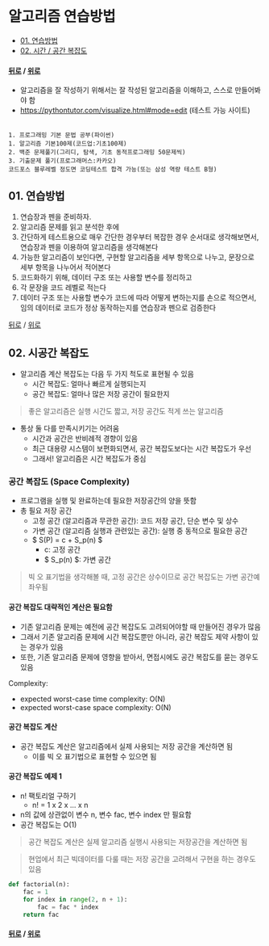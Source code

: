 # 알고리즘 연습방법
* [01. 연습방법](#01-연습방법)
* [02. 시간 / 공간 복잡도 ](#02-시공간-복잡도)

#### [뒤로](../README.md) / [위로](#알고리즘-연습방법)

* 알고리즘을 잘 작성하기 위해서는 잘 작성된 알고리즘을 이해하고, 스스로 만들어봐야 함
* https://pythontutor.com/visualize.html#mode=edit (테스트 가능 사이트)

##
    1. 프로그래밍 기본 문법 공부(파이썬)
    1. 알고리즘 기본100제(코드업:기초100제)
    2. 백준 문제풀기(그리디, 탐색, 기초 동적프로그래밍 50문제씩)
    3. 기출문제 풀기(프로그래머스:카카오)
    코드포스 블루레벨 정도면 코딩테스트 합격 가능(또는 삼성 역량 테스트 B형)

 

## 01. 연습방법 
1. 연습장과 펜을 준비하자.
2. 알고리즘 문제를 읽고 분석한 후에
3. 간단하게 테스트용으로 매우 간단한 경우부터 복잡한 경우 순서대로 생각해보면서, 연습장과 펜을 이용하여 알고리즘을 생각해본다
4. 가능한 알고리즘이 보인다면, 구현할 알고리즘을 세부 항목으로 나누고, 문장으로 세부 항목을 나누어서 적어본다
5. 코드화하기 위해, 데이터 구조 또는 사용할 변수를 정리하고
6. 각 문장을 코드 레벨로 적는다
7. 데이터 구조 또는 사용할 변수가 코드에 따라 어떻게 변하는지를 손으로 적으면서, 임의 데이터로 코드가 정상 동작하는지를 연습장과 펜으로 검증한다  


[뒤로](../README.md) / [위로](#알고리즘-연습방법)

## 02. 시공간 복잡도

- 알고리즘 계산 복잡도는 다음 두 가지 척도로 표현될 수 있음
   - 시간 복잡도: 얼마나 빠르게 실행되는지
   - 공간 복잡도: 얼마나 많은 저장 공간이 필요한지

> 좋은 알고리즘은 실행 시간도 짧고, 저장 공간도 적게 쓰는 알고리즘

- 통상 둘 다를 만족시키기는 어려움
  - 시간과 공간은 반비례적 경향이 있음
  - 최근 대용량 시스템이 보편화되면서, 공간 복잡도보다는 시간 복잡도가 우선 
  - 그래서! 알고리즘은 시간 복잡도가 중심
  
### 공간 복잡도 (Space Complexity)
- 프로그램을 실행 및 완료하는데 필요한 저장공간의 양을 뜻함
- 총 필요 저장 공간
  - 고정 공간 (알고리즘과 무관한 공간): 코드 저장 공간, 단순 변수 및 상수
  - 가변 공간 (알고리즘 실행과 관련있는 공간): 실행 중 동적으로 필요한 공간
  - $ S(P) = c + S_p(n) $
    - c: 고정 공간
    - $ S_p(n) $: 가변 공간

> 빅 오 표기법을 생각해볼 때, 고정 공간은 상수이므로 공간 복잡도는 가변 공간예 좌우됨

#### 공간 복잡도 대략적인 계산은 필요함
- 기존 알고리즘 문제는 예전에 공간 복잡도도 고려되어야할 때 만들어진 경우가 많음
- 그래서 기존 알고리즘 문제에 시간 복잡도뿐만 아니라, 공간 복잡도 제약 사항이 있는 경우가 있음
- 또한, 기존 알고리즘 문제에 영향을 받아서, 면접시에도 공간 복잡도를 묻는 경우도 있음

Complexity:
- expected worst-case time complexity: O(N)
- expected worst-case space complexity: O(N)

#### 공간 복잡도 계산
- 공간 복잡도 계산은 알고리즘에서 실제 사용되는 저장 공간을 계산하면 됨 
  - 이를 빅 오 표기법으로 표현할 수 있으면 됨

#### 공간 복잡도 예제 1
- n! 팩토리얼 구하기
  - n! = 1 x 2 x ... x n
- n의 값에 상관없이 변수 n, 변수 fac, 변수 index 만 필요함
- 공간 복잡도는 O(1)

> 공간 복잡도 계산은 실제 알고리즘 실행시 사용되는 저장공간을 계산하면 됨


> 현업에서 최근 빅데이터를 다룰 때는 저장 공간을 고려해서 구현을 하는 경우도 있음 


```python
def factorial(n):
    fac = 1
    for index in range(2, n + 1):
        fac = fac * index
    return fac
```
#### [뒤로](../README.md) / [위로](#알고리즘-연습방법)